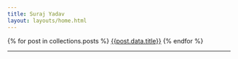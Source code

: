```yaml
---
title: Suraj Yadav
layout: layouts/home.html
---
```

<user-avatar 
    name="SURAJ YADAV" 
    image="https://picsum.photos/200" 
    title="Oddball Software Creator and a Hobbyist Artist">
</user-avatar>

{% for post in collections.posts %}
<a href="{{post.url}}">{{post.data.title}}</a>
{% endfor %}

<hr />
